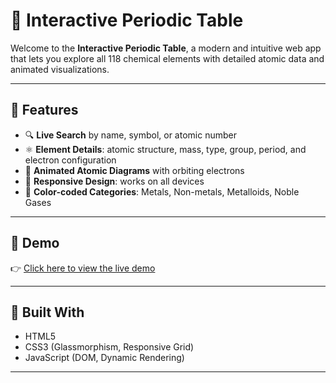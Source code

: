 # 🧪 Interactive Periodic Table

Welcome to the **Interactive Periodic Table**, a modern and intuitive web app that lets you explore all 118 chemical elements with detailed atomic data and animated visualizations.

---

## 🌟 Features

- 🔍 **Live Search** by name, symbol, or atomic number
- ⚛️ **Element Details**: atomic structure, mass, type, group, period, and electron configuration
- 🧠 **Animated Atomic Diagrams** with orbiting electrons
- 🎨 **Responsive Design**: works on all devices
- 🧩 **Color-coded Categories**: Metals, Non-metals, Metalloids, Noble Gases

---

## 🚀 Demo

👉 [Click here to view the live demo](https://yourusername.github.io/periodic-table)

---

## 🧱 Built With

- HTML5
- CSS3 (Glassmorphism, Responsive Grid)
- JavaScript (DOM, Dynamic Rendering)

---
